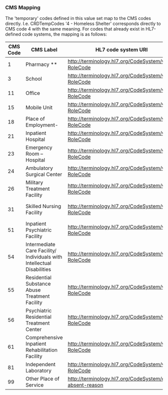 <!--- Text entered into this file will appear at the top of the profiles page before the Formal Views of the profile content. -->

### CMS Mapping

The 'temporary' codes defined in this value set map to the CMS codes directly.  I.e. CRDTempCodes '4 - Homeless Shelter' corresponds directly to CMS code 4 with the same meaning.  For codes that already exist in HL7-defined code systems, the mapping is as follows:

|CMS Code|CMS Label|HL7 code system URI|HL7 Code|HL7 Label|
|--------|---------|-------------------|--------|---------|
|1|Pharmacy **|http://terminology.hl7.org/CodeSystem/v3-RoleCode|PHARM|Pharmacy|
|3|School|http://terminology.hl7.org/CodeSystem/v3-RoleCode|SCHOOL|school|
|11|Office|http://terminology.hl7.org/CodeSystem/v3-RoleCode|PROFF|Provider's Office|
|15|Mobile Unit|http://terminology.hl7.org/CodeSystem/v3-RoleCode|MOBL|Mobile Unit|
|18|Place of Employment-|http://terminology.hl7.org/CodeSystem/v3-RoleCode|WORK|work site|
|21|Inpatient Hospital|http://terminology.hl7.org/CodeSystem/v3-RoleCode|HOSP|Hospital|
|23|Emergency Room – Hospital|http://terminology.hl7.org/CodeSystem/v3-RoleCode|ER|Emergency room|
|24|Ambulatory Surgical Center|http://terminology.hl7.org/CodeSystem/v3-RoleCode|SU|Surgery clinic|
|26|Military Treatment Facility|http://terminology.hl7.org/CodeSystem/v3-RoleCode|MHSP|Military Hospital|
|31|Skilled Nursing Facility|http://terminology.hl7.org/CodeSystem/v3-RoleCode|SNF|Skilled nursing facility|
|51|Inpatient Psychiatric Facility|http://terminology.hl7.org/CodeSystem/v3-RoleCode|PHU|Psychiatric hospital unit|
|54|Intermediate Care Facility/ Individuals with Intellectual Disabilities|http://terminology.hl7.org/CodeSystem/v3-RoleCode|RHII|intellectual impairment center|
|55|Residential Substance Abuse Treatment Facility|http://terminology.hl7.org/CodeSystem/v3-RoleCode|SURF|Substance use rehabilitation facility|
|56|Psychiatric Residential Treatment Center|http://terminology.hl7.org/CodeSystem/v3-RoleCode|PSYCHF|Psychatric Care Facility|
|61|Comprehensive Inpatient Rehabilitation Facility|http://terminology.hl7.org/CodeSystem/v3-RoleCode|RHU|Rehabilitation hospital unit|
|81|Independent Laboratory|http://terminology.hl7.org/CodeSystem/v3-RoleCode|MBL|medical laboratory|
|99|Other Place of Service|http://terminology.hl7.org/CodeSystem/data-absent-reason|other|Other|
